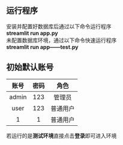 ## 运行程序
安装并配置好数据库后通过以下命令运行程序\
**streamlit run app.py**\
未配置数据库环境，通过以下命令快速运行程序\
**streamlit run app——test.py**

## 初始默认账号

|  账号   | 密码  |角色|
|:-----:|:---:|:---:|
| admin | 123 |管理员|
| user  | 123 |普通用户|
|   1   |  1  |普通用户|
若运行的是**测试环境**直接点击**登录**即可进入环境
